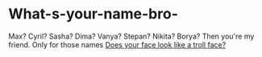 # What-s-your-name-bro-
Max? Cyril? Sasha? Dima? Vanya? Stepan? Nikita? Borya?
Then you're my friend. Only for those names
[Does your face look like a troll face?](——>)
